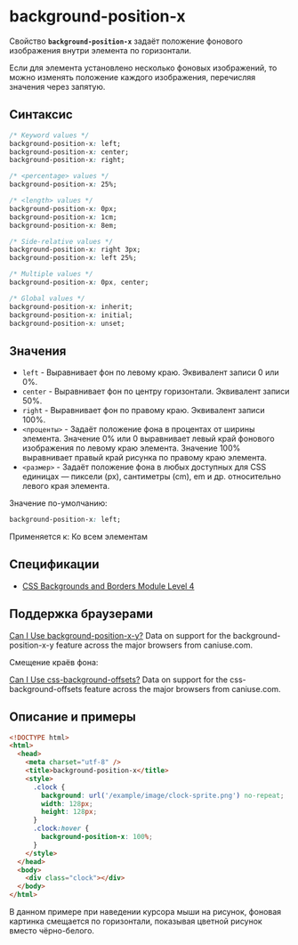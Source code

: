 # background-position-x

Свойство **`background-position-x`** задаёт положение фонового изображения внутри элемента по горизонтали.

Если для элемента установлено несколько фоновых изображений, то можно изменять положение каждого изображения, перечисляя значения через запятую.

## Синтаксис

```css
/* Keyword values */
background-position-x: left;
background-position-x: center;
background-position-x: right;

/* <percentage> values */
background-position-x: 25%;

/* <length> values */
background-position-x: 0px;
background-position-x: 1cm;
background-position-x: 8em;

/* Side-relative values */
background-position-x: right 3px;
background-position-x: left 25%;

/* Multiple values */
background-position-x: 0px, center;

/* Global values */
background-position-x: inherit;
background-position-x: initial;
background-position-x: unset;
```

## Значения

- `left` - Выравнивает фон по левому краю. Эквивалент записи 0 или 0%.
- `center` - Выравнивает фон по центру горизонтали. Эквивалент записи 50%.
- `right` - Выравнивает фон по правому краю. Эквивалент записи 100%.
- `<проценты>` - Задаёт положение фона в процентах от ширины элемента. Значение 0% или 0 выравнивает левый край фонового изображения по левому краю элемента. Значение 100% выравнивает правый край рисунка по правому краю элемента.
- `<размер>` - Задаёт положение фона в любых доступных для CSS единицах — пиксели (px), сантиметры (cm), em и др. относительно левого края элемента.

Значение по-умолчанию:

```css
background-position-x: left;
```

Применяется к: Ко всем элементам

## Спецификации

- [CSS Backgrounds and Borders Module Level 4](https://drafts.csswg.org/css-backgrounds-4/#background-position-longhands)

## Поддержка браузерами

<p class="ciu_embed" data-feature="background-position-x-y" data-periods="future_1,current,past_1,past_2">
  <a href="http://caniuse.com/#feat=background-position-x-y">Can I Use background-position-x-y?</a> Data on support for the background-position-x-y feature across the major browsers from caniuse.com.
</p>

Смещение краёв фона:

<p class="ciu_embed" data-feature="css-background-offsets" data-periods="future_1,current,past_1,past_2">
  <a href="http://caniuse.com/#feat=css-background-offsets">Can I Use css-background-offsets?</a> Data on support for the css-background-offsets feature across the major browsers from caniuse.com.
</p>

## Описание и примеры

```html
<!DOCTYPE html>
<html>
  <head>
    <meta charset="utf-8" />
    <title>background-position-x</title>
    <style>
      .clock {
        background: url('/example/image/clock-sprite.png') no-repeat;
        width: 128px;
        height: 128px;
      }
      .clock:hover {
        background-position-x: 100%;
      }
    </style>
  </head>
  <body>
    <div class="clock"></div>
  </body>
</html>
```

В данном примере при наведении курсора мыши на рисунок, фоновая картинка смещается по горизонтали, показывая цветной рисунок вместо чёрно-белого.
